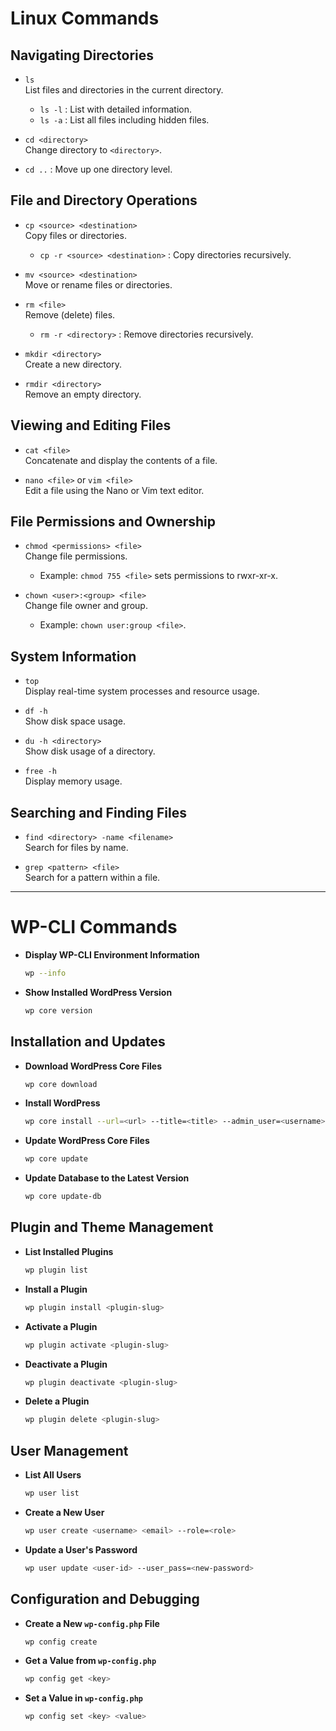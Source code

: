 # Linux Commands

## Navigating Directories

- `ls`  
  List files and directories in the current directory.  
  - `ls -l` : List with detailed information.  
  - `ls -a` : List all files including hidden files.

- `cd <directory>`  
  Change directory to `<directory>`.  
- `cd ..` : Move up one directory level.  

## File and Directory Operations

- `cp <source> <destination>`  
  Copy files or directories.  
  - `cp -r <source> <destination>` : Copy directories recursively.

- `mv <source> <destination>`  
  Move or rename files or directories.

- `rm <file>`  
  Remove (delete) files.  
  - `rm -r <directory>` : Remove directories recursively.

- `mkdir <directory>`  
  Create a new directory.

- `rmdir <directory>`  
  Remove an empty directory.

## Viewing and Editing Files

- `cat <file>`  
  Concatenate and display the contents of a file.

- `nano <file>` or `vim <file>`  
  Edit a file using the Nano or Vim text editor.

## File Permissions and Ownership

- `chmod <permissions> <file>`  
  Change file permissions.  
  - Example: `chmod 755 <file>` sets permissions to rwxr-xr-x.

- `chown <user>:<group> <file>`  
  Change file owner and group.  
  - Example: `chown user:group <file>`.

## System Information

- `top`  
  Display real-time system processes and resource usage.

- `df -h`  
  Show disk space usage.

- `du -h <directory>`  
  Show disk usage of a directory.

- `free -h`  
  Display memory usage.


## Searching and Finding Files

- `find <directory> -name <filename>`  
  Search for files by name.

- `grep <pattern> <file>`  
  Search for a pattern within a file.

---



# WP-CLI Commands


- **Display WP-CLI Environment Information**
  ```bash
  wp --info
  ```

- **Show Installed WordPress Version**
  ```bash
  wp core version
  ```

## Installation and Updates

- **Download WordPress Core Files**
  ```bash
  wp core download
  ```

- **Install WordPress**
  ```bash
  wp core install --url=<url> --title=<title> --admin_user=<username> --admin_password=<password> --admin_email=<email>
  ```

- **Update WordPress Core Files**
  ```bash
  wp core update
  ```

- **Update Database to the Latest Version**
  ```bash
  wp core update-db
  ```

## Plugin and Theme Management

- **List Installed Plugins**
  ```bash
  wp plugin list
  ```

- **Install a Plugin**
  ```bash
  wp plugin install <plugin-slug>
  ```

- **Activate a Plugin**
  ```bash
  wp plugin activate <plugin-slug>
  ```

- **Deactivate a Plugin**
  ```bash
  wp plugin deactivate <plugin-slug>
  ```

- **Delete a Plugin**
  ```bash
  wp plugin delete <plugin-slug>
  ```
  
## User Management

- **List All Users**
  ```bash
  wp user list
  ```

- **Create a New User**
  ```bash
  wp user create <username> <email> --role=<role>
  ```

- **Update a User's Password**
  ```bash
  wp user update <user-id> --user_pass=<new-password>
  ```

## Configuration and Debugging

- **Create a New `wp-config.php` File**
  ```bash
  wp config create
  ```

- **Get a Value from `wp-config.php`**
  ```bash
  wp config get <key>
  ```

- **Set a Value in `wp-config.php`**
  ```bash
  wp config set <key> <value>
  ```



